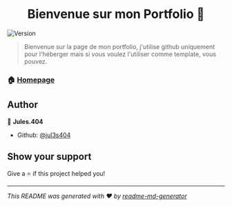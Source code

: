 <h1 align="center">Bienvenue sur mon Portfolio 👋</h1>
<p>
  <img alt="Version" src="https://img.shields.io/badge/version-1.0-blue.svg?cacheSeconds=2592000" />
</p>

> Bienvenue sur la page de mon portfolio, j'utilise github uniquement pour l'héberger mais si vous voulez l'utiliser comme template, vous pouvez.

### 🏠 [Homepage](https://jul3s404.github.io/)

## Author

👤 **Jules.404**

* Github: [@jul3s404](https://github.com/jul3s404)

## Show your support

Give a ⭐️ if this project helped you!

***
_This README was generated with ❤️ by [readme-md-generator](https://github.com/kefranabg/readme-md-generator)_
